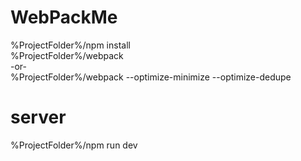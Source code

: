 # WebPackMe

%ProjectFolder%/npm install  
%ProjectFolder%/webpack   
  -or-  
%ProjectFolder%/webpack --optimize-minimize --optimize-dedupe  

# server  
%ProjectFolder%/npm run dev

